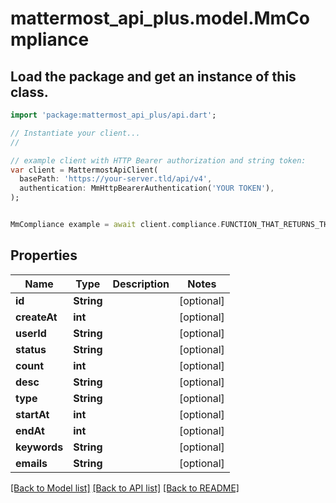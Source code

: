 # mattermost_api_plus.model.MmCompliance

## Load the package and get an instance of this class.
```dart
import 'package:mattermost_api_plus/api.dart';

// Instantiate your client...
//

// example client with HTTP Bearer authorization and string token:
var client = MattermostApiClient(
  basePath: 'https://your-server.tld/api/v4',
  authentication: MmHttpBearerAuthentication('YOUR TOKEN'),
);


MmCompliance example = await client.compliance.FUNCTION_THAT_RETURNS_THIS_CLASS();

```

## Properties
Name | Type | Description | Notes
------------ | ------------- | ------------- | -------------
**id** | **String** |  | [optional] 
**createAt** | **int** |  | [optional] 
**userId** | **String** |  | [optional] 
**status** | **String** |  | [optional] 
**count** | **int** |  | [optional] 
**desc** | **String** |  | [optional] 
**type** | **String** |  | [optional] 
**startAt** | **int** |  | [optional] 
**endAt** | **int** |  | [optional] 
**keywords** | **String** |  | [optional] 
**emails** | **String** |  | [optional] 

[[Back to Model list]](../GENERATED_README.md#documentation-for-models) [[Back to API list]](../GENERATED_README.md#documentation-for-api-endpoints) [[Back to README]](../GENERATED_README.md)


